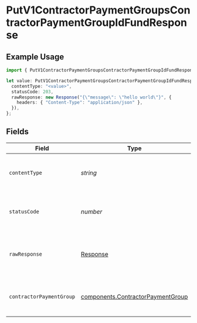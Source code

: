 # PutV1ContractorPaymentGroupsContractorPaymentGroupIdFundResponse

## Example Usage

```typescript
import { PutV1ContractorPaymentGroupsContractorPaymentGroupIdFundResponse } from "@gusto/embedded-api/models/operations/putv1contractorpaymentgroupscontractorpaymentgroupidfund.js";

let value: PutV1ContractorPaymentGroupsContractorPaymentGroupIdFundResponse = {
  contentType: "<value>",
  statusCode: 203,
  rawResponse: new Response("{\"message\": \"hello world\"}", {
    headers: { "Content-Type": "application/json" },
  }),
};
```

## Fields

| Field                                                                                  | Type                                                                                   | Required                                                                               | Description                                                                            |
| -------------------------------------------------------------------------------------- | -------------------------------------------------------------------------------------- | -------------------------------------------------------------------------------------- | -------------------------------------------------------------------------------------- |
| `contentType`                                                                          | *string*                                                                               | :heavy_check_mark:                                                                     | HTTP response content type for this operation                                          |
| `statusCode`                                                                           | *number*                                                                               | :heavy_check_mark:                                                                     | HTTP response status code for this operation                                           |
| `rawResponse`                                                                          | [Response](https://developer.mozilla.org/en-US/docs/Web/API/Response)                  | :heavy_check_mark:                                                                     | Raw HTTP response; suitable for custom response parsing                                |
| `contractorPaymentGroup`                                                               | [components.ContractorPaymentGroup](../../models/components/contractorpaymentgroup.md) | :heavy_minus_sign:                                                                     | Full contractor payment group object                                                   |